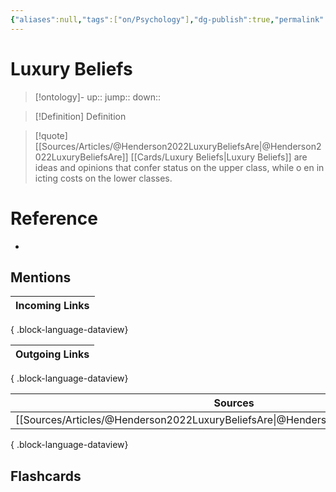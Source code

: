 ```yaml
---
{"aliases":null,"tags":["on/Psychology"],"dg-publish":true,"permalink":"/cards/luxury-beliefs/","dgPassFrontmatter":true}
---
```


# Luxury Beliefs

> [!ontology]-
> up:: 
> jump:: 
> down:: 

> [!Definition] Definition

> [!quote] [[Sources/Articles/@Henderson2022LuxuryBeliefsAre\|@Henderson2022LuxuryBeliefsAre]]
> [[Cards/Luxury Beliefs\|Luxury Beliefs]] are ideas and opinions that confer status on the upper class, while o en in icting costs on the lower classes.

# Reference

- 

## Mentions

| Incoming Links |
| -------------- |

{ .block-language-dataview}

| Outgoing Links |
| -------------- |

{ .block-language-dataview}

| Sources                                                                                |
| -------------------------------------------------------------------------------------- |
| [[Sources/Articles/@Henderson2022LuxuryBeliefsAre\|@Henderson2022LuxuryBeliefsAre]] |

{ .block-language-dataview}

## Flashcards